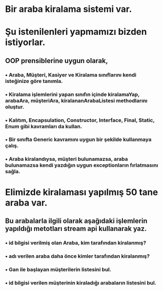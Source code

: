 # Bir araba kiralama sistemi var.
# Şu istenilenleri yapmamızı bizden istiyorlar.
## OOP prensiblerine uygun olarak,
### • Araba, Müşteri, Kasiyer ve Kiralama sınıflarını kendi isteğinize göre tanımla.
### • Kiralama işlemlerini yapan sınıfın içinde kiralamaYap, arabaAra, müşteriAra, kiralananArabaListesi methodlarını oluştur.
### • Kalıtım, Encapsulation, Constructor, Interface, Final, Static, Enum gibi kavramları da kullan.
### • Bir sınıfta Generic kavramını uygun bir şekilde kullanmaya çalış.
### • Araba kiralandıysa, müşteri bulunamazsa, araba bulunamazsa kendi yazdığın uygun exceptionların fırlatmasını sağla.

# Elimizde kiralaması yapılmış 50 tane araba var.
## Bu arabalarla ilgili olarak aşağıdaki işlemlerin yapıldığı metotları stream api kullanarak yaz.
### • id bilgisi verilmiş olan Araba, kim tarafından kiralanmış?
### • adı verilen araba daha önce kimler tarafından kiralanmış?
### • Gan ile başlayan müşterilerin listesini bul.
### • id bilgisi verilen müşterinin kiraladığı arabaların listesini bul.